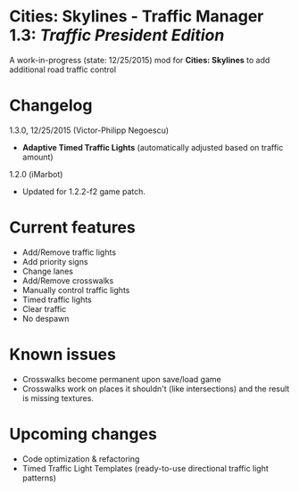 # Cities: Skylines - Traffic Manager 1.3: *Traffic President Edition*
A work-in-progress (state: 12/25/2015) mod for **Cities: Skylines** to add additional road traffic control

# Changelog
1.3.0, 12/25/2015 (Victor-Philipp Negoescu)
- **Adaptive Timed Traffic Lights** (automatically adjusted based on traffic amount)

1.2.0 (iMarbot)
- Updated for 1.2.2-f2 game patch.

# Current features

- Add/Remove traffic lights
- Add priority signs
- Change lanes
- Add/Remove crosswalks
- Manually control traffic lights
- Timed traffic lights
- Clear traffic
- No despawn

# Known issues

- Crosswalks become permanent upon save/load game
- Crosswalks work on places it shouldn't (like intersections) and the result is missing textures.

# Upcoming changes

- Code optimization & refactoring
- Timed Traffic Light Templates (ready-to-use directional traffic light patterns)

